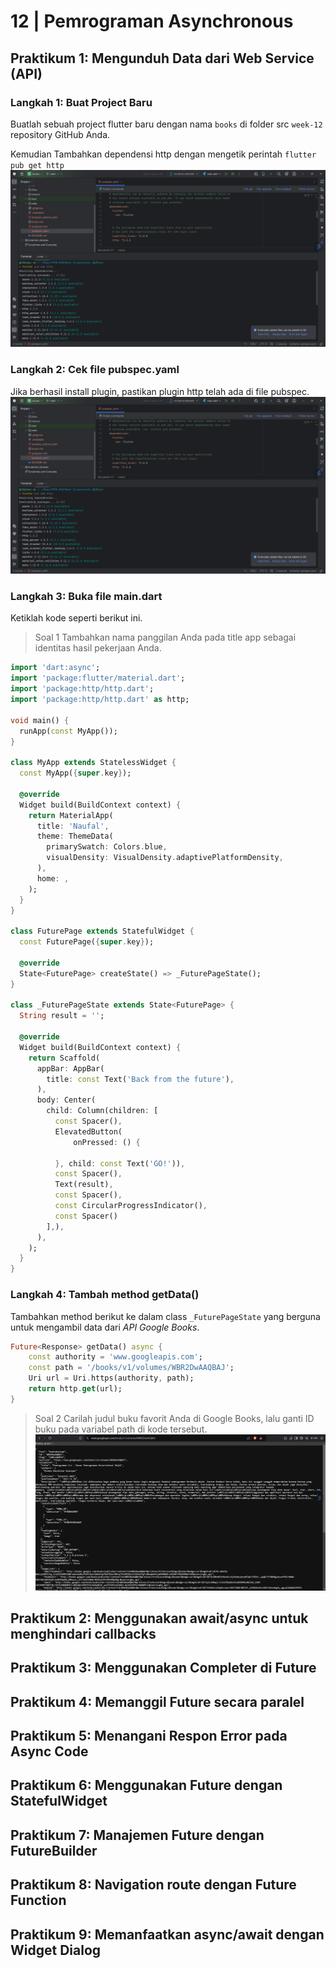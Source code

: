 # 12 | Pemrograman Asynchronous

## Praktikum 1: Mengunduh Data dari Web Service (API)
### Langkah 1: Buat Project Baru
Buatlah sebuah project flutter baru dengan nama `books` di folder src `week-12` repository GitHub Anda.

Kemudian Tambahkan dependensi http dengan mengetik perintah `flutter pub get http`
![plugin http](image.png)

### Langkah 2: Cek file pubspec.yaml
Jika berhasil install plugin, pastikan plugin http telah ada di file pubspec.
![plugin http](image.png)

### Langkah 3: Buka file main.dart
Ketiklah kode seperti berikut ini.

> Soal 1
> Tambahkan nama panggilan Anda pada title app sebagai identitas hasil pekerjaan Anda.
```dart
import 'dart:async';
import 'package:flutter/material.dart';
import 'package:http/http.dart';
import 'package:http/http.dart' as http;

void main() {
  runApp(const MyApp());
}

class MyApp extends StatelessWidget {
  const MyApp({super.key});

  @override
  Widget build(BuildContext context) {
    return MaterialApp(
      title: 'Naufal',
      theme: ThemeData(
        primarySwatch: Colors.blue,
        visualDensity: VisualDensity.adaptivePlatformDensity,
      ),
      home: ,
    );
  }
}

class FuturePage extends StatefulWidget {
  const FuturePage({super.key});

  @override
  State<FuturePage> createState() => _FuturePageState();
}

class _FuturePageState extends State<FuturePage> {
  String result = '';

  @override
  Widget build(BuildContext context) {
    return Scaffold(
      appBar: AppBar(
        title: const Text('Back from the future'),
      ),
      body: Center(
        child: Column(children: [
          const Spacer(),
          ElevatedButton(
              onPressed: () {

          }, child: const Text('GO!')),
          const Spacer(),
          Text(result),
          const Spacer(),
          const CircularProgressIndicator(),
          const Spacer()
        ],),
      ),
    );
  }
}
```

### Langkah 4: Tambah method getData()
Tambahkan method berikut ke dalam class `_FuturePageState` yang berguna untuk mengambil data dari _API Google Books_.
```dart
Future<Response> getData() async {
    const authority = 'www.googleapis.com';
    const path = '/books/v1/volumes/WBR2DwAAQBAJ';
    Uri url = Uri.https(authority, path);
    return http.get(url);
}
```
> Soal 2
> Carilah judul buku favorit Anda di Google Books, lalu ganti ID buku pada variabel path di kode tersebut.
> ![book](image-1.png)


## Praktikum 2: Menggunakan await/async untuk menghindari callbacks
## Praktikum 3: Menggunakan Completer di Future
## Praktikum 4: Memanggil Future secara paralel
## Praktikum 5: Menangani Respon Error pada Async Code
## Praktikum 6: Menggunakan Future dengan StatefulWidget
## Praktikum 7: Manajemen Future dengan FutureBuilder
## Praktikum 8: Navigation route dengan Future Function
## Praktikum 9: Memanfaatkan async/await dengan Widget Dialog